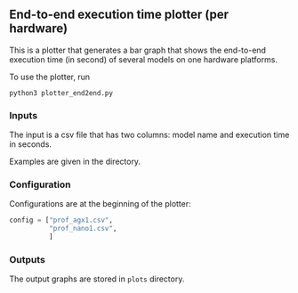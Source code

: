 ## End-to-end execution time plotter (per hardware)
This is a plotter that generates a bar graph that shows the end-to-end execution time (in second) of several models on one hardware platforms. 

To use the plotter, run
```shell
python3 plotter_end2end.py
```

### Inputs
The input is a csv file that has two columns: model name and execution time in seconds. 

Examples are given in the directory.
### Configuration
Configurations are at the beginning of the plotter: 
```python
config = ["prof_agx1.csv",
          "prof_nano1.csv",
          ]
```

### Outputs
The output graphs are stored in `plots` directory. 